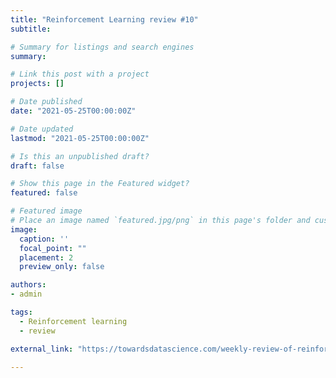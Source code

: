 ```yaml
---
title: "Reinforcement Learning review #10"
subtitle: 

# Summary for listings and search engines
summary: 

# Link this post with a project
projects: []

# Date published
date: "2021-05-25T00:00:00Z"

# Date updated
lastmod: "2021-05-25T00:00:00Z"

# Is this an unpublished draft?
draft: false

# Show this page in the Featured widget?
featured: false

# Featured image
# Place an image named `featured.jpg/png` in this page's folder and customize its options here.
image:
  caption: ''
  focal_point: ""
  placement: 2
  preview_only: false

authors:
- admin

tags:
  - Reinforcement learning
  - review

external_link: "https://towardsdatascience.com/weekly-review-of-reinforcement-learning-papers-10-be5947715b26?sk=3d43102b9d5c0f070360473c478ce87e"

---
```











